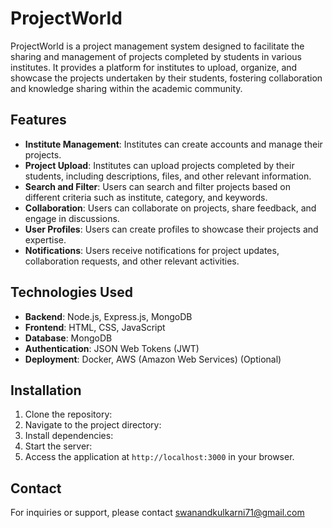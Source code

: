 # ProjectWorld

ProjectWorld is a project management system designed to facilitate the sharing and management of projects completed by students in various institutes. It provides a platform for institutes to upload, organize, and showcase the projects undertaken by their students, fostering collaboration and knowledge sharing within the academic community.

## Features

- **Institute Management**: Institutes can create accounts and manage their projects.
- **Project Upload**: Institutes can upload projects completed by their students, including descriptions, files, and other relevant information.
- **Search and Filter**: Users can search and filter projects based on different criteria such as institute, category, and keywords.
- **Collaboration**: Users can collaborate on projects, share feedback, and engage in discussions.
- **User Profiles**: Users can create profiles to showcase their projects and expertise.
- **Notifications**: Users receive notifications for project updates, collaboration requests, and other relevant activities.

## Technologies Used

- **Backend**: Node.js, Express.js, MongoDB
- **Frontend**: HTML, CSS, JavaScript
- **Database**: MongoDB
- **Authentication**: JSON Web Tokens (JWT)
- **Deployment**: Docker, AWS (Amazon Web Services) (Optional)

## Installation

1. Clone the repository:
2. Navigate to the project directory:
3. Install dependencies:
4. Start the server:
5. Access the application at `http://localhost:3000` in your browser.


## Contact

For inquiries or support, please contact swanandkulkarni71@gmail.com
